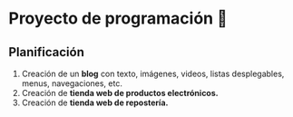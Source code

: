 # Proyecto de programación 🚀

## Planificación

1. Creación de un **blog** con texto, imágenes, videos, listas desplegables, menus, navegaciones, etc.
2. Creación de **tienda web de productos electrónicos.**
3. Creación de **tienda web de repostería.**
